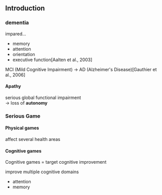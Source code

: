 <!-- META
{"title":"‘Kitchen and cooking,’ a serious game for mild cognitive impairment and Alzheimer’s disease: a pilot study","link":"https://www.frontiersin.org/journals/aging-neuroscience/articles/10.3389/fnagi.2015.00024/full","media":"academic","tags":["dementia","game","seriousgame","cognitivetraining"],"short":{"en":"improvement by game","ja":"ゲームによる改善"},"importance":3,"hasPage":true,"createdAt":1721275637.837,"updatedAt":1721275637.837}
META -->

## Introduction

### dementia

impared...

- memory
- attention
- orientation
- executive function[Aalten et al., 2003]

MCI (Mild Cognitive Impairment) -> AD (Alzheimer's Disease)[Gauthier et al., 2006]

#### Apathy

serious global functional impairment  
-> loss of **autonomy**

### Serious Game

#### Physical games

affect several health areas

#### Cognitive games

Cognitive games = target cognitive improvement

improve multiple cognitive domains

- attention
- memory
